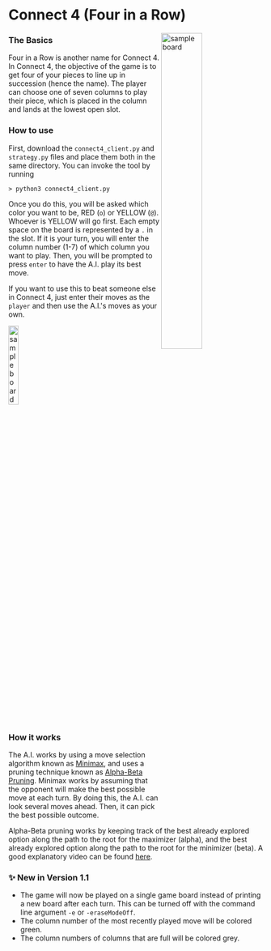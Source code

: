 # Connect 4 (Four in a Row)  
<img src="https://github.com/k-gerner/Game-Pigeon-Solvers/blob/master/Images/Connect%204/sampleConnect4Board.jpeg" alt = "sample board" width="40%" align = "right">  

### The Basics  
Four in a Row is another name for Connect 4. In Connect 4, the objective of the game is to get four of your pieces to line up in succession (hence the name). The player can choose one of seven columns to play their piece, which is placed in the column and lands at the lowest open slot.
### How to use
First, download the `connect4_client.py` and `strategy.py` files and place them both in the same directory. You can invoke the tool by running  
```
> python3 connect4_client.py
```
Once you do this, you will be asked which color you want to be, RED (`o`) or YELLOW (`@`). Whoever is YELLOW will go first. Each empty space on the board is represented by a `.` in the slot. If it is your turn, you will enter the column number (1-7) of which column you want to play. Then, you will be prompted to press `enter` to have the A.I. play its best move.  

If you want to use this to beat someone else in Connect 4, just enter their moves as the `player` and then use the A.I.'s moves as your own.  

<img src="https://github.com/k-gerner/Game-Pigeon-Solvers/blob/master/Images/Connect%204/sampleProgramBoardColor.png" alt = "sample board output" width="20%">  

### How it works  
The A.I. works by using a move selection algorithm known as [Minimax](https://en.wikipedia.org/wiki/Minimax), and uses a pruning technique known as [Alpha-Beta Pruning](https://en.wikipedia.org/wiki/Alpha%E2%80%93beta_pruning). Minimax works by assuming that the opponent will make the best possible move at each turn. By doing this, the A.I. can look several moves ahead. Then, it can pick the best possible outcome.  

Alpha-Beta pruning works by keeping track of the best already explored option along the path to the root for the maximizer (alpha), and the best already explored option along the path to the root for the minimizer (beta). A good explanatory video can be found [here](https://www.youtube.com/watch?v=xBXHtz4Gbdo&ab_channel=CS188Spring2013).

### ✨ New in Version 1.1
* The game will now be played on a single game board instead of printing a new board after each turn. This can be turned off with the command line argument `-e` or `-eraseModeOff`.
* The column number of the most recently played move will be colored green.
* The column numbers of columns that are full will be colored grey.